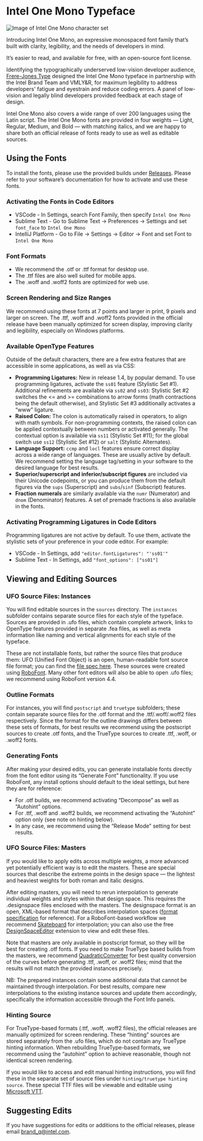 # Intel One Mono Typeface

![Image of Intel One Mono character set](https://github.com/intel/intel-one-mono/assets/130394986/6c921cf4-f614-41bd-a909-363bb19f9a30)

Introducing Intel One Mono, an expressive monospaced font family that’s built with clarity, legibility, and the needs of developers in mind.

It’s easier to read, and available for free, with an open-source font license.

Identifying the typographically underserved low-vision developer audience, [Frere-Jones Type](https://frerejones.com/) designed the Intel One Mono typeface in partnership with the Intel Brand Team and VMLY&R, for maximum legibility to address developers' fatigue and eyestrain and reduce coding errors. A panel of low-vision and legally blind developers provided feedback at each stage of design.

Intel One Mono also covers a wide range of over 200 languages using the Latin script. The Intel One Mono fonts are provided in four weights — Light, Regular, Medium, and Bold — with matching italics, and we are happy to share both an official release of fonts ready to use as well as editable sources.    

## Using the Fonts

To install the fonts, please use the provided builds under [Releases](https://github.com/intel/intel-one-mono/releases). Please refer to your software’s documentation for how to activate and use these fonts.

### Activating the Fonts in Code Editors
- VSCode - In Settings, search Font Family, then specify `Intel One Mono`
- Sublime Text - Go to Sublime Text -> Preferences -> Settings and set `font_face` to `Intel One Mono`
- IntelliJ Platform - Go to File -> Settings -> Editor -> Font and set Font to `Intel One Mono`

### Font Formats
- We recommend the .otf or .ttf format for desktop use.
- The .ttf files are also well suited for mobile apps.
- The .woff and .woff2 fonts are optimized for web use.

### Screen Rendering and Size Ranges
We recommend using these fonts at 7 points and larger in print, 9 pixels and larger on screen. The .ttf, .woff and .woff2 fonts provided in the official release have been manually optimized for screen display, improving clarity and legibility, especially on Windows platforms.

### Available OpenType Features
Outside of the default characters, there are a few extra features that are accessible in some applications, as well as via CSS:
- **Programming Ligatures:** New in release 1.4, by popular demand. To use programming ligatures, activate the `ss01` feature (Stylistic Set #1). Additional refinements are available via `ss02` and `ss03`: Stylistic Set #2 switches the <= and >= combinations to arrow forms (math contractions being the default otherwise), and Stylistic Set #3 additionally activates a “www” ligature.
- **Raised Colon:** The colon is automatically raised in operators, to align with math symbols. For non-programming contexts, the raised colon can be applied contextually between numbers or activated generally. The contextual option is available via `ss11` (Stylistic Set #11); for the global switch use `ss12` (Stylistic Set #12) or `salt` (Stylistic Alternates).
- **Language Support:** `ccmp` and `locl` features ensure correct display across a wide range of languages. These are usually active by default. We recommend setting the language tag/setting in your software to the desired language for best results.
- **Superior/superscript and inferior/subscript figures** are included via their Unicode codepoints, or you can produce them from the default figures via the `sups` (Superscript) and `subs`/`sinf` (Subscript) features.
- **Fraction numerals** are similarly available via the `numr` (Numerator) and `dnom` (Denominator) features. A set of premade fractions is also available in the fonts.

### Activating Programming Ligatures in Code Editors
Programming ligatures are not active by default. To use them, activate the stylistic sets of your preference in your code editor. For example:
- VSCode - In Settings, add `"editor.fontLigatures": "'ss01'"`
- Sublime Text - In Settings, add `"font_options": ["ss01"]`

## Viewing and Editing Sources

### UFO Source Files: Instances
You will find editable sources in the `sources` directory. The `instances` subfolder contains separate source files for each style of the typeface. Sources are provided in .ufo files, which contain complete artwork, links to OpenType features provided in separate .fea files, as well as meta information like naming and vertical alignments for each style of the typeface.

These are not installable fonts, but rather the source files that produce them: UFO (Unified Font Object) is an open, human-readable font source file format; you can find the [file spec here](https://github.com/unified-font-object/ufo-spec). 
These sources were created using [RoboFont](https://robofont.com/). Many other font editors will also be able to open .ufo files; we recommend using RoboFont version 4.4.

### Outline Formats
For instances, you will find `postscript` and `truetype` subfolders; these contain separate source files for the .otf format and the .ttf/.woff/.woff2 files respectively. Since the format for the outline drawings differs between these sets of formats, for best results we recommend using the postscript sources to create .otf fonts, and the TrueType sources to create .ttf, .woff, or .woff2 fonts.
 
### Generating Fonts
After making your desired edits, you can generate installable fonts directly from the font editor using its “Generate Font” functionality. If you use RoboFont, any install options should default to the ideal settings, but here they are for reference:
- For .otf builds, we recommend activating “Decompose” as well as “Autohint” options.
- For .ttf, .woff and .woff2 builds, we recommend activating the “Autohint” option only (see note on hinting below).
- In any case, we recommend using the “Release Mode” setting for best results.
 
### UFO Source Files: Masters

If you would like to apply edits across multiple weights, a more advanced yet potentially efficient way is to edit the masters. These are special sources that describe the extreme points in the design space — the lightest and heaviest weights for both roman and italic designs.

After editing masters, you will need to rerun interpolation to generate individual weights and styles within that design space. This requires the .designspace files enclosed with the masters. The designspace format is an open, XML-based format that describes interpolation spaces ([format specification](https://github.com/fonttools/fonttools/tree/main/Doc/source/designspaceLib) for reference). For a RoboFont-based workflow we recommend [Skateboard](https://extensionstore.robofont.com/extensions/skateboard/) for interpolation; you can also use the free [DesignSpaceEditor](https://github.com/LettError/designSpaceRoboFontExtension) extension to view and edit these files.

Note that masters are only available in postscript format, so they will be best for creating .otf fonts. If you need to make TrueType based builds from the masters, we recommend [QuadraticConverter](https://github.com/BlackFoundry/QuadraticConverter) for best quality conversion of the curves before generating .ttf, .woff, or .woff2 files; mind that the results will not match the provided instances precisely.

NB: The prepared instances contain some additional data that cannot be maintained through interpolation. For best results, compare new interpolations to the existing instance sources and update them accordingly, specifically the information accessible through the Font Info panels.


### Hinting Source
For TrueType-based formats (.ttf, .woff, .woff2 files), the official releases are manually optimized for screen rendering. These “hinting” sources are stored separately from the .ufo files, which do not contain any TrueType hinting information. When rebuilding TrueType-based formats, we recommend using the “autohint” option to achieve reasonable, though not identical screen rendering.

If you would like to access and edit manual hinting instructions, you will find these in the separate set of source files under `hinting/truetype hinting source`. These special TTF files will be viewable and editable using [Microsoft VTT](https://learn.microsoft.com/en-us/typography/tools/vtt/).
 
 
## Suggesting Edits
If you have suggestions for edits or additions to the official releases, please email brand_q@intel.com. 
